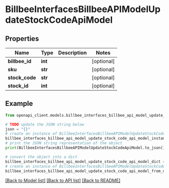 # BillbeeInterfacesBillbeeAPIModelUpdateStockCodeApiModel


## Properties

Name | Type | Description | Notes
------------ | ------------- | ------------- | -------------
**billbee_id** | **int** |  | [optional] 
**sku** | **str** |  | [optional] 
**stock_code** | **str** |  | [optional] 
**stock_id** | **int** |  | [optional] 

## Example

```python
from openapi_client.models.billbee_interfaces_billbee_api_model_update_stock_code_api_model import BillbeeInterfacesBillbeeAPIModelUpdateStockCodeApiModel

# TODO update the JSON string below
json = "{}"
# create an instance of BillbeeInterfacesBillbeeAPIModelUpdateStockCodeApiModel from a JSON string
billbee_interfaces_billbee_api_model_update_stock_code_api_model_instance = BillbeeInterfacesBillbeeAPIModelUpdateStockCodeApiModel.from_json(json)
# print the JSON string representation of the object
print(BillbeeInterfacesBillbeeAPIModelUpdateStockCodeApiModel.to_json())

# convert the object into a dict
billbee_interfaces_billbee_api_model_update_stock_code_api_model_dict = billbee_interfaces_billbee_api_model_update_stock_code_api_model_instance.to_dict()
# create an instance of BillbeeInterfacesBillbeeAPIModelUpdateStockCodeApiModel from a dict
billbee_interfaces_billbee_api_model_update_stock_code_api_model_from_dict = BillbeeInterfacesBillbeeAPIModelUpdateStockCodeApiModel.from_dict(billbee_interfaces_billbee_api_model_update_stock_code_api_model_dict)
```
[[Back to Model list]](../README.md#documentation-for-models) [[Back to API list]](../README.md#documentation-for-api-endpoints) [[Back to README]](../README.md)


